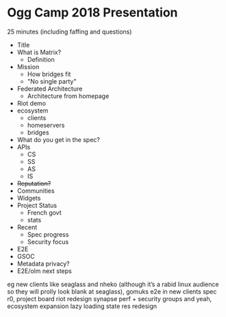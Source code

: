 # Ogg Camp 2018 Presentation

25 minutes (including faffing and questions)

* Title
* What is Matrix?
  * Definition
* Mission
  * How bridges fit
  * "No single party"
* Federated Architecture
  * Architecture from homepage
* Riot demo
* ecosystem
  * clients
  * homeservers
  * bridges
* What do you get in the spec?
* APIs
  * CS
  * SS
  * AS
  * IS
* ~~Reputation?~~
* Communities
* Widgets
* Project Status
  * French govt
  * stats
* Recent
  * Spec progress
  * Security focus
* E2E
* GSOC
* Metadata privacy?
* E2E/olm next steps

eg new clients like seaglass and nheko (although it’s a rabid linux audience so they will prolly look blank at seaglass), gomuks
e2e in new clients
spec r0, project board
riot redesign
synapse perf + security
groups
and yeah, ecosystem expansion
lazy loading
state res redesign
